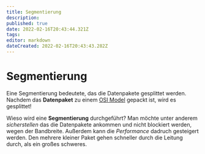 ```yaml
---
title: Segmentierung
description: 
published: true
date: 2022-02-16T20:43:44.321Z
tags: 
editor: markdown
dateCreated: 2022-02-16T20:43:43.282Z
---
```


# Segmentierung
Eine Segmentierung bedeutete, das die Datenpakete gesplittet werden.
Nachdem das **Datenpaket** zu einem [OSI Model](/OSI_Model) gepackt ist, wird es
gesplittet!

Wieso wird eine **Segmentierung** durchgeführt? Man möchte unter anderem
*sicherstellen* das die Datenpakete ankommen und nicht blockiert werden,
wegen der Bandbreite. Außerdem kann die *Performance* dadruch gesteigert
werden. Den mehrere kleiner Paket gehen schneller durch die Leitung
durch, als ein großes schweres.